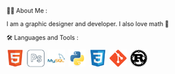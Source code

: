  :man_technologist: About Me :

I am a graphic designer and developer. I also love math 🙂

 :hammer_and_wrench: Languages and Tools :

<div>
 
  <img src="https://github.com/devicons/devicon/blob/master/icons/html5/html5-original.svg" title="HTML5" alt="HTML" width="40" height="40"/>&nbsp;
  <img src="https://github.com/devicons/devicon/blob/master/icons/photoshop/photoshop-line.svg" title="HTML5" alt="HTML" width="40" height="40"/>&nbsp;
  <img src="https://github.com/devicons/devicon/blob/master/icons/mysql/mysql-original-wordmark.svg" title="MySQL"  alt="MySQL" width="40" height="40"/>&nbsp;
  <img src="https://github.com/devicons/devicon/blob/master/icons/python/python-original.svg" title="MySQL"  alt="MySQL" width="40" height="40"/>&nbsp;
  <img src="https://github.com/devicons/devicon/blob/master/icons/css3/css3-original.svg"  alt="MySQL" width="40" height="40"/>&nbsp;
  <img src="https://github.com/devicons/devicon/blob/master/icons/git/git-original.svg"  alt="MySQL" width="40" height="40"/>&nbsp;
  <img src="https://github.com/devicons/devicon/blob/master/icons/rust/rust-original.svg"  alt="MySQL" width="40" height="40"/>&nbsp;
  
